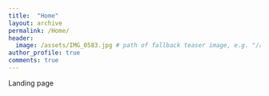 ```yaml
---
title:  "Home"
layout: archive
permalink: /Home/
header:
  image: /assets/IMG_0583.jpg # path of fallback teaser image, e.g. "/assets/images/500x300.png"
author_profile: true
comments: true
---
```


Landing page<br>

